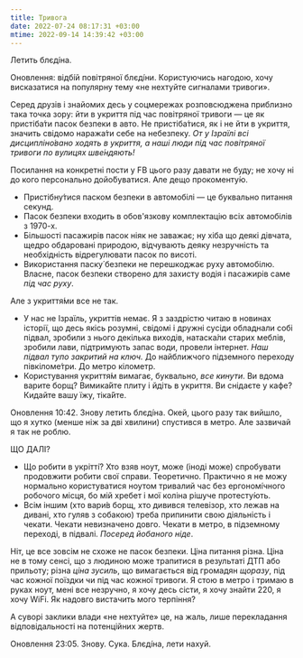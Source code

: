 ```yaml
---
title: Тривога
date: 2022-07-24 08:17:31 +03:00
mtime: 2022-09-14 14:39:42 +03:00
---
```


Летить блєді́на.

Оновлення: відбі́й повітряної блєді́ни. Користуючись нагодою, хочу висказатися на популярну тему «не нехтуйте сигналами тривоги».

Серед друзів і знайомих десь у соцмережах розповсюджена приблизно така точка зору: йти в укриття під час повітряної тривоги — це як пристіба́ти пасок безпеки в авто. Не пристіба́тися, як і не йти в укриття, значить свідомо наража́ти себе на небезпеку. _От у Ізраїлі всі дисципліно́вано ходять в укриття, а наші люди під час повітряної тривоги по вулицях шве́ндяють!_

Посилання на конкретні пости у FB цього разу давати не буду; не хочу ні до кого персонально дойо́буватися. Але дещо прокоменту́ю.

 - Пристібну́тися паском безпеки в автомобілі — це буквально питання секунд.
 - Пасок безпеки входить в обов'язкову комплектацію всіх автомобілів з 1970-х.
 - Більшості пасажирів пасок ніяк не заважає; ну хіба що деякі дівчата, щедро обдаровані природою, відчувають деяку незручність та необхідність відрегулювати пасок по висоті.
 - Використання паску́ безпеки не перешкоджає руху автомобілю. Власне, пасок безпеки створено для захисту водія і пасажирів саме _під час руху_.

Але з укриття́ми все не так.

 - У нас не Ізраїль, укриттів немає. Я з заздрістю читаю в новинах історії, що десь якісь розумні, свідомі і дружні сусіди обладнали собі підвал, зробили з нього декілька виходів, натаска́ли старих меблів, зробили лави, підтримують запас води, провели інтернет. _Наш підвал тупо закритий на ключ._ До найближчого підземного переходу півкіломе́три. До метро кілометр.
 - Користування укриття́м вимагає, буквально, _все кинути_. Ви вдома варите борщ? Вимика́йте плиту і йдіть в укриття. Ви снідаєте у кафе? Кидайте вашу їжу, тіка́йте.

Оновлення 10:42. Знову летить блєді́на. Окей, цього разу так вийшло, що я хутко (менше ніж за дві хвилини) спустився в метро. Але зазвичай я так не роблю.

ЩО ДАЛІ?

 - Що робити в укрітті́? Хто взяв ноут, може (іноді може) спробувати продовжити робити свої справи. Теоретично. Практично я не можу нормально користуватися ноутом тривалий час без ергономі́чного робочого місця, бо мій хребет і мої коліна рішуче протесту́ють.
 - Всім іншим (хто вари́в борщ, хто дивився телевізор, хто лежав на дивані, хто гуляв з собакою) треба припинити свою діяльність і чекати. Чекати невизначено довго. Чекати в метро, в підземному переході, в підвалі. _Посеред йобаного ніде_.

Ніт, це все зовсім не схоже не пасок безпеки. Ціна питання різна. Ціна не в тому сенсі, що з людиною може трапитися в результаті ДТП або прильоту; різна _ціна зусиль_, що вимагається від громадян _щоразу_, під час кожної поїздки чи під час кожної тривоги. Я стою в метро і тримаю в руках ноут, мені все незручно, я хочу десь сісти, я хочу знайти 220, я хочу WiFi. Як надовго вистачить мого терпіння?

А суворі заклики влади «не нехтуйте» це, на жаль, лише перекладання відповідальності на потенційних жертв.

Оновлення 23:05. Знову. Сука. Блєді́на, лети нахуй.
